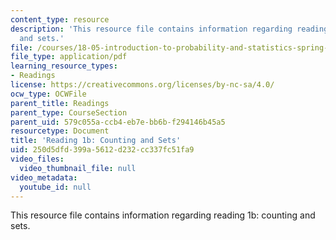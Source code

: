 ```yaml
---
content_type: resource
description: 'This resource file contains information regarding reading 1b: counting
  and sets.'
file: /courses/18-05-introduction-to-probability-and-statistics-spring-2014/250d5dfd399a5612d232cc337fc51fa9_MIT18_05S14_Reading1b.pdf
file_type: application/pdf
learning_resource_types:
- Readings
license: https://creativecommons.org/licenses/by-nc-sa/4.0/
ocw_type: OCWFile
parent_title: Readings
parent_type: CourseSection
parent_uid: 579c055a-ccb4-eb7e-bb6b-f294146b45a5
resourcetype: Document
title: 'Reading 1b: Counting and Sets'
uid: 250d5dfd-399a-5612-d232-cc337fc51fa9
video_files:
  video_thumbnail_file: null
video_metadata:
  youtube_id: null
---
```

This resource file contains information regarding reading 1b: counting and sets.